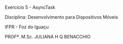 Exercicio 5 - AsyncTask

Disciplina: Desenvolvimento para Dispositivos Móveis

IFPR - Foz do Iguaçu

PROFª. M.Sc. JULIANA H Q BENACCHIO

